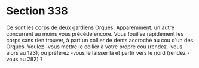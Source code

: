 # Section 338

Ce sont les corps de deux gardiens Orques. Apparemment, un autre concurrent au moins
vous précède encore. Vous fouillez rapidement les corps sans rien trouver, à part un
collier de dents accroché au cou d'un des Orques. Voulez -vous mettre le collier à votre
propre cou (rendez -vous alors au 123), ou préférez -vous le laisser là et partir vers le nord
(rendez -vous au 282) ?